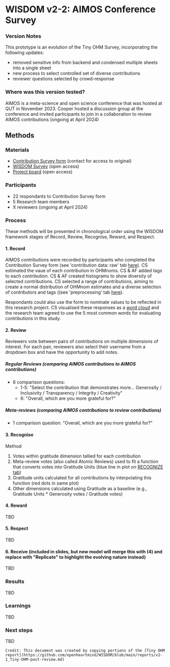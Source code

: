 # WISDOM v2-2: AIMOS Conference Survey

### Version Notes
This prototype is an evolution of the Tiny OHM Survey, incorporating the following updates:
- removed sensitive info from backend and condensed multiple sheets into a single sheet
- new process to select controlled set of diverse contributions
- reviewer questions selected by crowd-response

### Where was this version tested?
AIMOS is a meta-science and open science conference that was hosted at QUT in November 2023. Cooper hosted a discussion group at the conference and invited participants to join in a collaboration to review AIMOS contributions (ongoing at April 2024)

## Methods
### Materials
- [Contribution Survey form](https://forms.gle/nyAr8baUuQ23FdUK9) (contact for access to original)
- [WISDOM Survey](https://docs.google.com/spreadsheets/d/1kQJM2kEVulzwXBQZuvR46wxaQY5_ohm0rbndIkdEkSE/edit?usp=sharing) (open access)
- [Project board](https://github.com/orgs/openheartmind/projects/1) (open access)

### Participants
- 22 respondants to Contribution Survey form
- 5 Research team members
- X reviewers (ongoing at April 2024)

### Process
These methods will be presented in chronological order using the WISDOM framework stages of Record, Review, Recognise, Reward, and Respect.

#### 1. Record
AIMOS contributions were recorded by participants who completed the Contribution Survey form (see 'contribution data: raw' tab [here](https://docs.google.com/spreadsheets/d/1kQJM2kEVulzwXBQZuvR46wxaQY5_ohm0rbndIkdEkSE/edit?usp=sharing)). CS estimated the vaue of each contribution in OHMnoms. CS & AF added tags to each contribution. CS & AF created histograms to show diversity of selected contributions. CS selected a range of contributions, aiming to create a normal distribution of OHMnom estimates and a diverse selection of contributors and tags ((see 'preprocessing' tab [here](https://docs.google.com/spreadsheets/d/1kQJM2kEVulzwXBQZuvR46wxaQY5_ohm0rbndIkdEkSE/edit?usp=sharing)). 

Respondants could also use the form to nominate values to be reflected in this research project. CS visualised these responses as a [word cloud](https://drive.google.com/open?id=10N0Z2mfRE1JZ8SjMG4CnT_U2Xju_b9VQ&usp=drive_fs) and the research team agreed to use the 5 most common words for evaluating contributions in this study. 

#### 2. Review
Reviewers vote between pairs of contributions on multiple dimensions of interest. For each pair, reviewers also select their username from a dropdown box and have the opportunity to add notes.

##### Regular Reviews (comparing AIMOS contributions to AIMOS contributions)
- 6 comparison questions:
  - 1-5: "Select the contribution that demonstrates more... Generosity / Inclusivity / Transparency /	Integrity /	Creativity"
  - 6: "Overall, which are you more grateful for?"

##### Meta-reviews  (comparing AIMOS contributions to review contributions)
- 1 comparison question: "Overall, which are you more grateful for?"

#### 3. Recognise
Method
1. Votes within gratitude dimension tallied for each contribution
2. Meta-review votes (also called Atomic Reviews) used to fit a function that converts votes into Gratitude Units (blue line in plot on [RECOGNIZE tab](https://docs.google.com/spreadsheets/d/1kQJM2kEVulzwXBQZuvR46wxaQY5_ohm0rbndIkdEkSE/edit?gid=1929743917#gid=1929743917))
3. Gratitude units calculated for all contributions by interpolating this function (red dots in same plot)
4. Other dimensions calculated using Gratitude as a baseline (e.g., Gratitude Units * Generosity votes / Gratitude votes)

#### 4. Reward
TBD

#### 5. Respect
TBD

#### 6. Receive (included in slides, but new model will merge this with (4) and replace with "Replicate" to highlight the evolving nature instead)
TBD

### Results
TBD

### Learnings
TBD

### Next steps
TBD


~~~
Credit: This document was created by copying portions of the [Tiny OHM report](https://github.com/openheartmind/WISDOM/blob/main/reports/v2-1_Tiny-OHM-post-review.md)

